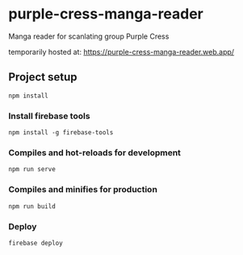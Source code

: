 # purple-cress-manga-reader

Manga reader for scanlating group Purple Cress

temporarily hosted at: https://purple-cress-manga-reader.web.app/

## Project setup

```
npm install
```

### Install firebase tools

```
npm install -g firebase-tools
```

### Compiles and hot-reloads for development

```
npm run serve
```

### Compiles and minifies for production

```
npm run build
```

### Deploy

```
firebase deploy
```
